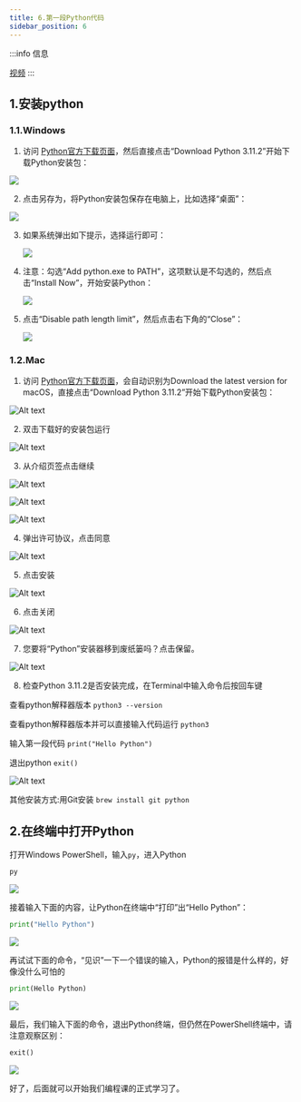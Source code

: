 ```yaml
---
title: 6.第一段Python代码
sidebar_position: 6
---
```


:::info 信息

[视频](https://www.bilibili.com/video/BV18s4y1j7KQ/?vd_source=4a888db8814702b2062fcaf2575be745)
:::

## 1.安装python

### 1.1.Windows

1. 访问 [Python官方下载页面](https://www.python.org/downloads/)，然后直接点击“Download Python 3.11.2”开始下载Python安装包：

![](p0-6-python.assets/image-20230222195705541.png)

2. 点击另存为，将Python安装包保存在电脑上，比如选择“桌面”：

![](p0-6-python.assets/image-20230222195857243.png)

3. 如果系统弹出如下提示，选择运行即可：

   ![](p0-6-python.assets/image-20230222200252815.png)


4. 注意：勾选“Add python.exe to PATH”，这项默认是不勾选的，然后点击“Install Now”，开始安装Python：

   ![](p0-6-python.assets/image-20230222200409378.png)

5. 点击“Disable path length limit”，然后点击右下角的“Close”：

   ![](p0-6-python.assets/image-20230222200550262.png)

### 1.2.Mac

1. 访问 [Python官方下载页面](https://www.python.org/downloads/)，会自动识别为Download the latest version for macOS，直接点击“Download Python 3.11.2”开始下载Python安装包：

![Alt text](p0-6-python.assets/MacPython00001.jpg)

2. 双击下载好的安装包运行

![Alt text](p0-6-python.assets/MacPython00002.jpg)

3. 从介绍页签点击继续

![Alt text](p0-6-python.assets/MacPython00003.jpg)

![Alt text](p0-6-python.assets/MacPython00004.jpg)

![Alt text](p0-6-python.assets/MacPython00005.jpg)

4. 弹出许可协议，点击同意

![Alt text](p0-6-python.assets/MacPython00006.jpg)

5. 点击安装

![Alt text](p0-6-python.assets/MacPython00007.jpg)

6. 点击关闭

![Alt text](p0-6-python.assets/MacPython00009.jpg)

7. 您要将“Python”安装器移到废纸篓吗？点击保留。

![Alt text](p0-6-python.assets/MacPython00010.jpg)

8. 检查Python 3.11.2是否安装完成，在Terminal中输入命令后按回车键

  查看python解释器版本
  `python3 --version`

  查看python解释器版本并可以直接输入代码运行
  `python3`

  输入第一段代码
  `print("Hello Python")`

  退出python
  `exit()`

![Alt text](p0-6-python.assets/MacPython00011.jpg)

其他安装方式:用Git安装
`brew install git python`



## 2.在终端中打开Python

打开Windows PowerShell，输入`py`，进入Python

```powershell
py
```

![](p0-6-python.assets/image-20230222200829479.png)

接着输入下面的内容，让Python在终端中“打印”出“Hello Python”：

``` python
print("Hello Python")
```

![](p0-6-python.assets/image-20230222201018915.png)

再试试下面的命令，“见识”一下一个错误的输入，Python的报错是什么样的，好像没什么可怕的

```python
print(Hello Python)
```

![](p0-6-python.assets/image-20230222201127859.png)

最后，我们输入下面的命令，退出Python终端，但仍然在PowerShell终端中，请注意观察区别：

```python
exit()
```

![](p0-6-python.assets/image-20230222201251544.png)

好了，后面就可以开始我们编程课的正式学习了。